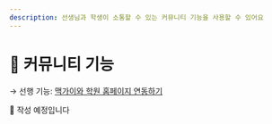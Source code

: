 ```yaml
---
description: 선생님과 학생이 소통할 수 있는 커뮤니티 기능을 사용할 수 있어요
---
```


# 🚧 커뮤니티 기능

→ 선행 기능: [맥가이와 학원 홈페이지 연동하기](../homepage/link.md)

🚧 작성 예정입니다
